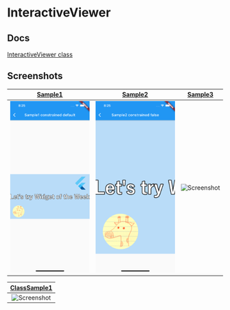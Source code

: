 # InteractiveViewer

## Docs

[InteractiveViewer class](https://api.flutter.dev/flutter/widgets/InteractiveViewer-class.html)

## Screenshots


|[Sample1](lib/pages/sample1.dart)|[Sample2](lib/pages/sample2.dart)|[Sample3](lib/pages/sample3.dart)|
|:-:|:-:|:-:|
|<img src="./screenshots/Sample1.png" height="400" alt="Screenshot"/>|<img src="./screenshots/Sample2.png" height="400" alt="Screenshot"/>|<img src="./screenshots/gif/Sample3.gif" height="400" alt="Screenshot"/>|

|[ClassSample1](lib/pages/class_sample1.dart)|
|:-:|
|<img src="./screenshots/gif/ClassSample1.gif" height="400" alt="Screenshot"/>|
